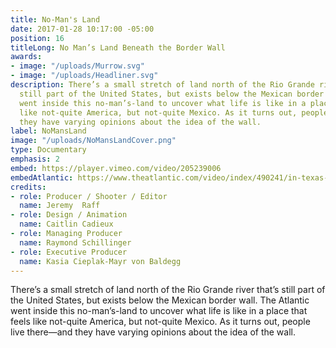 ```yaml
---
title: No-Man's Land
date: 2017-01-28 10:17:00 -05:00
position: 16
titleLong: No Man’s Land Beneath the Border Wall
awards:
- image: "/uploads/Murrow.svg"
- image: "/uploads/Headliner.svg"
description: There’s a small stretch of land north of the Rio Grande river that’s
  still part of the United States, but exists below the Mexican border wall. The Atlantic
  went inside this no-man’s-land to uncover what life is like in a place that feels
  like not-quite America, but not-quite Mexico. As it turns out, people live there—and
  they have varying opinions about the idea of the wall.
label: NoMansLand
image: "/uploads/NoMansLandCover.png"
type: Documentary
emphasis: 2
embed: https://player.vimeo.com/video/205239006
embedAtlantic: https://www.theatlantic.com/video/index/490241/in-texas-stuck-on-mexican-side-of-the-border-wall/
credits:
- role: Producer / Shooter / Editor
  name: Jeremy  Raff
- role: Design / Animation
  name: Caitlin Cadieux
- role: Managing Producer
  name: Raymond Schillinger
- role: Executive Producer
  name: Kasia Cieplak-Mayr von Baldegg
---
```


There’s a small stretch of land north of the Rio Grande river that’s still part of the United States, but exists below the Mexican border wall. The Atlantic went inside this no-man’s-land to uncover what life is like in a place that feels like not-quite America, but not-quite Mexico. As it turns out, people live there—and they have varying opinions about the idea of the wall.